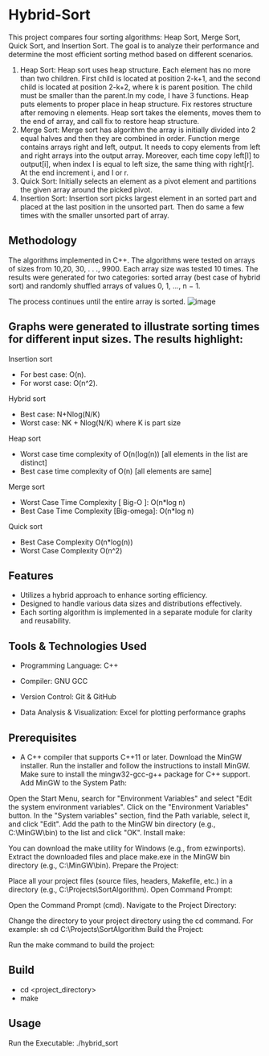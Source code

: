 # Hybrid-Sort

This project compares four sorting algorithms: Heap Sort, Merge Sort, Quick Sort, and Insertion Sort. The goal is to analyze their performance and determine the most efficient sorting method based on different scenarios.
1. Heap Sort:
Heap sort uses heap structure. Each element  has  no more than two children. First child is located at position 2-k+1, and the second child is located at position 2-k+2, where k is parent position. The child must be smaller than  the parent.In my code, I have 3 functions. Heap puts elements to proper place in heap structure. Fix restores structure after removing n elements. Heap sort takes the elements, moves them to the end of array, and call fix to restore heap structure.
2. Merge Sort:
Merge sort has algorithm the array is initially divided into 2 equal halves and then they are combined in order. Function merge contains arrays right and left, output. It needs to copy elements from left and right arrays into the output array. Moreover, each time copy left[l] to output[i], when index l is equal to left size, the same thing with right[r].  At the end increment i, and l or r. 
3. Quick Sort:
Initially selects an element as a pivot element and partitions the given array around the picked pivot.
4. Insertion Sort:
Insertion sort picks largest element in an sorted part and placed at the last position in the unsorted part. Then do same a few times with the smaller unsorted part of array.

## Methodology 
The algorithms implemented in C++.  The algorithms were tested on arrays of sizes from 10,20, 30, . . ., 9900. Each array size was tested 10 times. The results were generated for two categories: sorted array (best case of hybrid sort) and randomly shuffled arrays of values 0, 1, ..., n − 1.

The process continues until the entire array is sorted.
![image](https://github.com/user-attachments/assets/dfc266e4-b594-48f1-9082-2c9e00c22af6)

## Graphs were generated to illustrate sorting times for different input sizes. The results highlight:

Insertion sort
- For best case: O(n).
- For worst case: O(n^2). 

Hybrid sort
- Best case:  N+Nlog(N/K)  
- Worst case: NK + Nlog(N/K) 
where K is part size

Heap sort
- Worst case time complexity of O(n(log(n)) [all elements in the list are distinct] 
- Best case time complexity of O(n) [all elements are same]

Merge sort
- Worst Case Time Complexity [ Big-O ]: O(n*log n)
- Best Case Time Complexity [Big-omega]: O(n*log n)

Quick sort
- Best Case Complexity O(n*log(n))
- Worst Case Complexity O(n^2)


## Features

-  Utilizes a hybrid approach to enhance sorting efficiency.
-  Designed to handle various data sizes and distributions effectively.
-  Each sorting algorithm is implemented in a separate module for clarity and reusability.

## Tools & Technologies Used

- Programming Language: C++

- Compiler: GNU GCC 

- Version Control: Git & GitHub

- Data Analysis & Visualization: Excel for plotting performance graphs

## Prerequisites

- A C++ compiler that supports C++11 or later.
Download the MinGW installer.
Run the installer and follow the instructions to install MinGW. Make sure to install the mingw32-gcc-g++ package for C++ support.
Add MinGW to the System Path:

Open the Start Menu, search for "Environment Variables" and select "Edit the system environment variables".
Click on the "Environment Variables" button.
In the "System variables" section, find the Path variable, select it, and click "Edit".
Add the path to the MinGW bin directory (e.g., C:\MinGW\bin) to the list and click "OK".
Install make:

You can download the make utility for Windows (e.g., from ezwinports).
Extract the downloaded files and place make.exe in the MinGW bin directory (e.g., C:\MinGW\bin).
Prepare the Project:

Place all your project files (source files, headers, Makefile, etc.) in a directory (e.g., C:\Projects\SortAlgorithm).
Open Command Prompt:

Open the Command Prompt (cmd).
Navigate to the Project Directory:

Change the directory to your project directory using the cd command. For example:
sh
cd C:\Projects\SortAlgorithm
Build the Project:

Run the make command to build the project:

## Build
- cd  <project_directory>
- make

## Usage
Run the Executable:
./hybrid_sort


